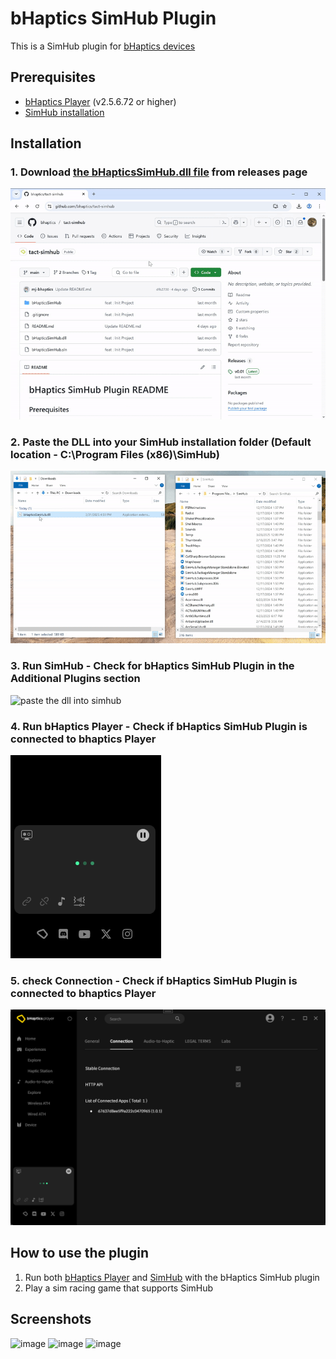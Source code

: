 # bHaptics SimHub Plugin
This is a SimHub plugin for [bHaptics devices](https://bhap.it/43z0cOb)

## Prerequisites
* [bHaptics Player](https://bhap.it/42eQG0l) (v2.5.6.72 or higher)
* [SimHub installation](https://www.simhubdash.com/download-2/)

## Installation
### 1. Download [the bHapticsSimHub.dll file](https://github.com/bhaptics/tact-simhub/releases/latest) from releases page
![download tact-simhub.dll file](images/download-tact-simhub.gif)

### 2. Paste the DLL into your SimHub installation folder (Default location - C:\Program Files (x86)\SimHub)
![paste the dll into simhub](images/paste-to-simhub.gif)

### 3. Run SimHub - Check for bHaptics SimHub Plugin in the Additional Plugins section
![paste the dll into simhub](images/run-simhub.gif)

### 4. Run bHaptics Player - Check if bHaptics SimHub Plugin is connected to bhaptics Player
![check for connection](images/check-pcp.gif)

### 5. check Connection - Check if bHaptics SimHub Plugin is connected to bhaptics Player
![check for connection](images/pcp-status.png)

## How to use the plugin
1. Run both [bHaptics Player](https://bhap.it/42eQG0l) and [SimHub](https://www.simhubdash.com/) with the bHaptics SimHub plugin
2. Play a sim racing game that supports SimHub


## Screenshots

![image](https://github.com/user-attachments/assets/e29fbefb-8d54-4faf-9c36-76a6bcd00b4e)
![image](https://github.com/user-attachments/assets/03c669de-f7ca-4f5f-85f9-a26d83c42597)
![image](https://github.com/user-attachments/assets/1a3967b1-1d36-4298-9d3b-44292d7803f3)
